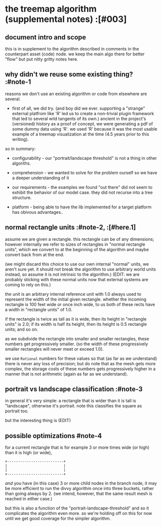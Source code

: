 # the treemap algorithm (supplemental notes) :[#003]

## document intro and scope

this is in supplement to the algorithm described in comments in the
counterpart asset (code) node. we keep the main algo there for better
"flow" but put nitty gritty notes here.




## why didn't we reuse some existing thing? :#note-1

reasons we don't use an existing algorithm or code from elsewhere
are several.

  - first of all, we did try. (and boy did we ever. supporting a "strange"
    external platfrom like 'R' led us to create a non-trivial plugin
    framework that led to several wild tangents of its own.) ancient in
    the project's (versioned) history as a proof of concept, we were
    generating a pdf of some dummy data using 'R'. we used 'R' because it
    was the most usable example of a treemap visualization at the time
    (4.5 years prior to this writing).

so in summary:

  - configurability - our "portrait/landscape threshold" is not a thing
    in other algoriths.

  - comprehension - we wanted to solve for the problem ourself so we
    have a deeper understanding of it

  - our requirements - the examples we found "out there" did not seem to
    exhibit the behavior of our model case. they did not recurse into a
    tree structure.

  - platform - being able to have the lib implemented for a target platform
    has obivous advantages..




## normal rectangle units :#note-2, :[#here.1]

assume we are given a rectangle. this rectangle can be of any
dimensions; however internally we refer to sizes of rectangles
in "normal rectangle units", which we convert to at the beginning
of the algorithm and maybe convert back from at the end.

(we might discard this choice to use our own internal "normal"
units, we aren't sure yet. it should not break the algorithm to
use arbitrary world units instead, so assume it is not intrinsic
to the algorithm.) (EDIT: we are probably sticking with these
normal units now that external systems are coming to rely on this.)

the unit is an arbitrary internal reference unit with 1.0 always
used to represent the width of the initial given rectangle. whether
the incoming rectangle is 100 feet wide or once inch wide, to us both
of these rects have a width in "rectangle units" of 1.0.

if the rectangle is twice as tall as it is wide, then its height in
"rectangle units" is 2.0; if its width is half its height, then its
height is 0.5 rectangle units; and so on.

as we subdivide the rectangle into smaller and smaller rectangles,
these numbers get progressively smaller. (so the width of these
progressively smaller rectangles will never meet or exceed 1.0).

we use `Rational` numbers for these values so that (as far as we
understand) there is never any loss of precision; but do note that
as the mesh gets more complex, the storage costs of these numbers
gets progressively higher in a manner that is not arithmetic (again
as far as we understand).




## portrait vs landscape classification :#note-3

in general it's very simple: a rectangle that is wider than it is tall is
"landscape", otherwise it's portrait. note this classifies the square as
portrait too.

but the interesting thing is (EDIT)




## possible optimizations #note-4

for a current rectangle that is for example 3 or more times wide (or high)
than it is high (or wide),

    +--------------------------+
    |                          |
    |                          |
    +--------------------------+

*and* you have (in this case) 3 or more child nodes in the branch node,
it may be more efficient to run the divvy algorithm once into three
buckets, rather than going always by 2. (we intend, however, that the
same result mesh is reached in either case.)

but this is also a function of the "portrait-landscape-threshold" and so
it complicates the algorithm even more. so we're holding off on this for
now until we get good coverage for the simpler algorithm.
